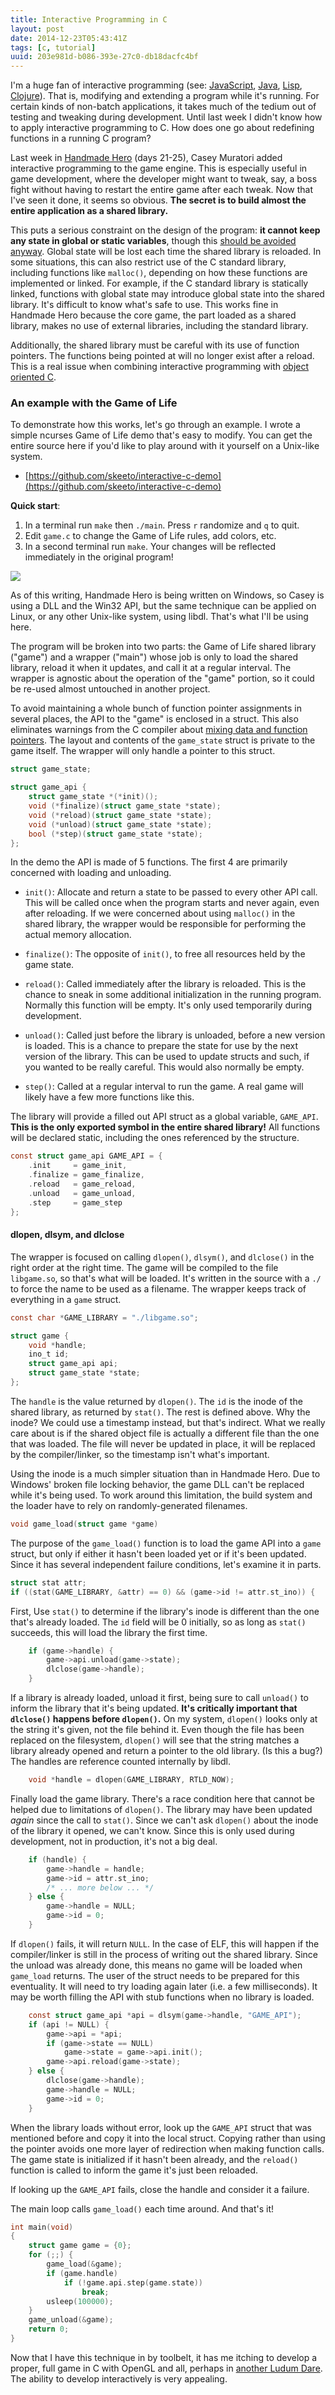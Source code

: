 ```yaml
---
title: Interactive Programming in C
layout: post
date: 2014-12-23T05:43:41Z
tags: [c, tutorial]
uuid: 203e981d-b086-393e-27c0-db18dacfc4bf
---
```


I'm a huge fan of interactive programming (see: [JavaScript][skewer],
[Java][java], [Lisp][slime], [Clojure][cider]). That is, modifying and
extending a program while it's running. For certain kinds of non-batch
applications, it takes much of the tedium out of testing and tweaking
during development. Until last week I didn't know how to apply
interactive programming to C. How does one go about redefining
functions in a running C program?

Last week in [Handmade Hero][hh] (days 21-25), Casey Muratori added
interactive programming to the game engine. This is especially useful
in game development, where the developer might want to tweak, say, a
boss fight without having to restart the entire game after each tweak.
Now that I've seen it done, it seems so obvious. **The secret is to
build almost the entire application as a shared library.**

This puts a serious constraint on the design of the program: **it
cannot keep any state in global or static variables**, though this
[should be avoided anyway][global]. Global state will be lost each
time the shared library is reloaded. In some situations, this can also
restrict use of the C standard library, including functions like
`malloc()`, depending on how these functions are implemented or
linked. For example, if the C standard library is statically linked,
functions with global state may introduce global state into the shared
library. It's difficult to know what's safe to use. This works fine in
Handmade Hero because the core game, the part loaded as a shared
library, makes no use of external libraries, including the standard
library.

Additionally, the shared library must be careful with its use of
function pointers. The functions being pointed at will no longer exist
after a reload. This is a real issue when combining interactive
programming with [object oriented C][oop].

### An example with the Game of Life

To demonstrate how this works, let's go through an example. I wrote a
simple ncurses Game of Life demo that's easy to modify. You can get
the entire source here if you'd like to play around with it yourself
on a Unix-like system.

* [https://github.com/skeeto/interactive-c-demo](https://github.com/skeeto/interactive-c-demo)

**Quick start**:

1. In a terminal run `make` then `./main`. Press `r` randomize and `q`
   to quit.
2. Edit `game.c` to change the Game of Life rules, add colors, etc.
3. In a second terminal run `make`. Your changes will be reflected
   immediately in the original program!

![](/img/screenshot/live-c.gif)

As of this writing, Handmade Hero is being written on Windows, so
Casey is using a DLL and the Win32 API, but the same technique can be
applied on Linux, or any other Unix-like system, using libdl. That's
what I'll be using here.

The program will be broken into two parts: the Game of Life shared
library ("game") and a wrapper ("main") whose job is only to load the
shared library, reload it when it updates, and call it at a regular
interval. The wrapper is agnostic about the operation of the "game"
portion, so it could be re-used almost untouched in another project.

To avoid maintaining a whole bunch of function pointer assignments in
several places, the API to the "game" is enclosed in a struct. This
also eliminates warnings from the C compiler about [mixing data and
function pointers][fp]. The layout and contents of the `game_state`
struct is private to the game itself. The wrapper will only handle a
pointer to this struct.

~~~c
struct game_state;

struct game_api {
    struct game_state *(*init)();
    void (*finalize)(struct game_state *state);
    void (*reload)(struct game_state *state);
    void (*unload)(struct game_state *state);
    bool (*step)(struct game_state *state);
};
~~~

In the demo the API is made of 5 functions. The first 4 are primarily
concerned with loading and unloading.

* `init()`: Allocate and return a state to be passed to every other
  API call. This will be called once when the program starts and never
  again, even after reloading. If we were concerned about using
  `malloc()` in the shared library, the wrapper would be responsible
  for performing the actual memory allocation.

* `finalize()`: The opposite of `init()`, to free all resources held
  by the game state.

* `reload()`: Called immediately after the library is reloaded. This
  is the chance to sneak in some additional initialization in the
  running program. Normally this function will be empty. It's only
  used temporarily during development.

* `unload()`: Called just before the library is unloaded, before a new
  version is loaded. This is a chance to prepare the state for use by
  the next version of the library. This can be used to update structs
  and such, if you wanted to be really careful. This would also
  normally be empty.

* `step()`: Called at a regular interval to run the game. A real game
  will likely have a few more functions like this.

The library will provide a filled out API struct as a global variable,
`GAME_API`. **This is the only exported symbol in the entire shared
library!** All functions will be declared static, including the ones
referenced by the structure.

~~~c
const struct game_api GAME_API = {
    .init     = game_init,
    .finalize = game_finalize,
    .reload   = game_reload,
    .unload   = game_unload,
    .step     = game_step
};
~~~

#### dlopen, dlsym, and dlclose

The wrapper is focused on calling `dlopen()`, `dlsym()`, and
`dlclose()` in the right order at the right time. The game will be
compiled to the file `libgame.so`, so that's what will be loaded. It's
written in the source with a `./` to force the name to be used as a
filename. The wrapper keeps track of everything in a `game` struct.

~~~c
const char *GAME_LIBRARY = "./libgame.so";

struct game {
    void *handle;
    ino_t id;
    struct game_api api;
    struct game_state *state;
};
~~~

The `handle` is the value returned by `dlopen()`. The `id` is the
inode of the shared library, as returned by `stat()`. The rest is
defined above. Why the inode? We could use a timestamp instead, but
that's indirect. What we really care about is if the shared object
file is actually a different file than the one that was loaded. The
file will never be updated in place, it will be replaced by the
compiler/linker, so the timestamp isn't what's important.

Using the inode is a much simpler situation than in Handmade Hero. Due
to Windows' broken file locking behavior, the game DLL can't be
replaced while it's being used. To work around this limitation, the
build system and the loader have to rely on randomly-generated
filenames.

~~~c
void game_load(struct game *game)
~~~

The purpose of the `game_load()` function is to load the game API into
a `game` struct, but only if either it hasn't been loaded yet or if
it's been updated. Since it has several independent failure
conditions, let's examine it in parts.

~~~c
struct stat attr;
if ((stat(GAME_LIBRARY, &attr) == 0) && (game->id != attr.st_ino)) {
~~~

First, Use `stat()` to determine if the library's inode is different
than the one that's already loaded. The `id` field will be 0
initially, so as long as `stat()` succeeds, this will load the
library the first time.

~~~c
    if (game->handle) {
        game->api.unload(game->state);
        dlclose(game->handle);
    }
~~~

If a library is already loaded, unload it first, being sure to call
`unload()` to inform the library that it's being updated. **It's
critically important that `dlclose()` happens before `dlopen()`.** On
my system, `dlopen()` looks only at the string it's given, not the
file behind it. Even though the file has been replaced on the
filesystem, `dlopen()` will see that the string matches a library
already opened and return a pointer to the old library. (Is this a
bug?) The handles are reference counted internally by libdl.

~~~c
    void *handle = dlopen(GAME_LIBRARY, RTLD_NOW);
~~~

Finally load the game library. There's a race condition here that
cannot be helped due to limitations of `dlopen()`. The library may
have been updated *again* since the call to `stat()`. Since we can't
ask `dlopen()` about the inode of the library it opened, we can't
know. Since this is only used during development, not in production,
it's not a big deal.

~~~c
    if (handle) {
        game->handle = handle;
        game->id = attr.st_ino;
        /* ... more below ... */
    } else {
        game->handle = NULL;
        game->id = 0;
    }
~~~

If `dlopen()` fails, it will return `NULL`. In the case of ELF, this
will happen if the compiler/linker is still in the process of writing
out the shared library. Since the unload was already done, this means
no game will be loaded when `game_load` returns. The user of the
struct needs to be prepared for this eventuality. It will need to try
loading again later (i.e. a few milliseconds). It may be worth filling
the API with stub functions when no library is loaded.

~~~c
    const struct game_api *api = dlsym(game->handle, "GAME_API");
    if (api != NULL) {
        game->api = *api;
        if (game->state == NULL)
            game->state = game->api.init();
        game->api.reload(game->state);
    } else {
        dlclose(game->handle);
        game->handle = NULL;
        game->id = 0;
    }
~~~

When the library loads without error, look up the `GAME_API` struct
that was mentioned before and copy it into the local struct. Copying
rather than using the pointer avoids one more layer of redirection
when making function calls. The game state is initialized if it hasn't
been already, and the `reload()` function is called to inform the game
it's just been reloaded.

If looking up the `GAME_API` fails, close the handle and consider it
a failure.

The main loop calls `game_load()` each time around. And that's it!

~~~c
int main(void)
{
    struct game game = {0};
    for (;;) {
        game_load(&game);
        if (game.handle)
            if (!game.api.step(game.state))
                break;
        usleep(100000);
    }
    game_unload(&game);
    return 0;
}
~~~

Now that I have this technique in by toolbelt, it has me itching to
develop a proper, full game in C with OpenGL and all, perhaps in
[another Ludum Dare][ld]. The ability to develop interactively is very
appealing.


[java]: /blog/2011/08/30/
[skewer]: /blog/2012/10/31/
[slime]: http://common-lisp.net/project/slime/
[cider]: https://github.com/clojure-emacs/cider
[hh]: http://handmadehero.org/
[global]: /blog/2014/10/12/
[oop]: /blog/2014/10/21/
[fp]: /blog/2010/02/18/
[ld]: /blog/2014/12/09/
